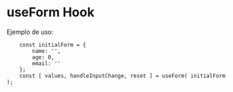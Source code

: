 # useForm Hook


Ejemplo de uso:
```
    const initialForm = {
        name: '',
        age: 0,
        email: ''
    };
    const [ values, handleInputChange, reset ] = useForm( initialForm );
```